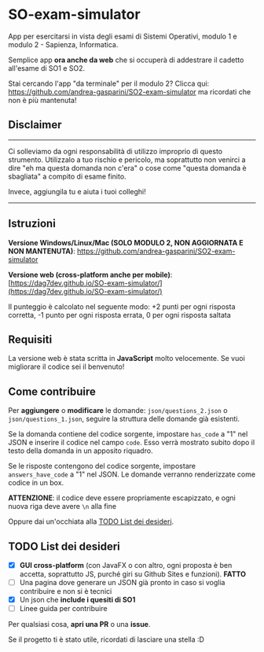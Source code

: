 # SO-exam-simulator
App per esercitarsi in vista degli esami di Sistemi Operativi, modulo 1 e modulo 2 - Sapienza, Informatica.

Semplice app **ora anche da web** che si occuperà di addestrare il cadetto all'esame di SO1 e SO2.

Stai cercando l'app "da terminale" per il modulo 2? Clicca qui: https://github.com/andrea-gasparini/SO2-exam-simulator ma ricordati che non è più mantenuta!

## Disclaimer
---
Ci solleviamo da ogni responsabilità di utilizzo improprio di questo strumento.
Utilizzalo a tuo rischio e pericolo, ma soprattutto non venirci a dire "eh ma questa domanda non c'era" o cose come "questa domanda è sbagliata" a compito di esame finito.

Invece, aggiungila tu e aiuta i tuoi colleghi!

---

## Istruzioni
**Versione Windows/Linux/Mac (SOLO MODULO 2, NON AGGIORNATA E NON MANTENUTA)**: https://github.com/andrea-gasparini/SO2-exam-simulator

**Versione web (cross-platform anche per mobile)**: [https://dag7dev.github.io/SO-exam-simulator/](https://dag7dev.github.io/SO-exam-simulator/)

Il punteggio è calcolato nel seguente modo: +2 punti per ogni risposta corretta, -1 punto per ogni risposta errata, 0 per ogni risposta saltata

## Requisiti
La versione web è stata scritta in **JavaScript** molto velocemente. Se vuoi migliorare il codice sei il benvenuto!

## Come contribuire
Per **aggiungere** o **modificare** le domande: `json/questions_2.json` o `json/questions_1.json`, seguire la struttura delle domande già esistenti.

Se la domanda contiene del codice sorgente, impostare `has_code` a "1" nel JSON e inserire il codice nel campo `code`. Esso verrà mostrato subito dopo il testo della domanda in un apposito riquadro.

Se le risposte contengono del codice sorgente, impostare `answers_have_code` a "1" nel JSON. Le domande verranno renderizzate come codice in un box.

**ATTENZIONE**: il codice deve essere propriamente escapizzato, e ogni nuova riga deve avere `\n` alla fine

Oppure dai un'occhiata alla [TODO List dei desideri](#todo-list-dei-desideri).

## TODO List dei desideri
- [X] **GUI cross-platform** (con JavaFX o con altro, ogni proposta è ben accetta, soprattutto JS, purché giri su Github Sites e funzioni).
**FATTO**
- [ ] Una pagina dove generare un JSON già pronto in caso si voglia contribuire e non si è tecnici
- [X] Un json che **include i quesiti di SO1**
- [ ] Linee guida per contribuire

Per qualsiasi cosa, **apri una PR** o una **issue**.

Se il progetto ti è stato utile, ricordati di lasciare una stella :D
